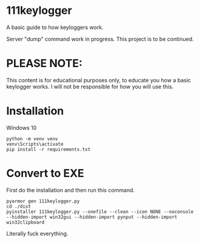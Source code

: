 # 111keylogger
A basic guide to how keyloggers work.

Server "dump" command work in progress. This project is to be continued.

# PLEASE NOTE:
This content is for educational purposes only, to educate you how a basic keylogger works. I will not be responsible for how you will use this.

# Installation
Windows 10
```
python -m venv venv
venv\Scripts\activate
pip install -r requirements.txt
```

# Convert to EXE
First do the installation and then run this command.
```
pyarmor gen 111keylogger.py
cd ./dist
pyinstaller 111keylogger.py --onefile --clean --icon NONE --noconsole --hidden-import win32gui --hidden-import pynput --hidden-import win32clipboard
```

Literally fuck everything.
